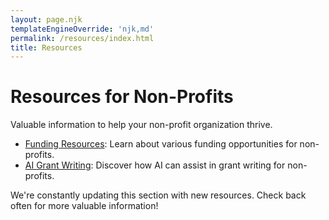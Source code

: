 ```yaml
---
layout: page.njk
templateEngineOverride: 'njk,md'
permalink: /resources/index.html
title: Resources
---
```


# Resources for Non-Profits

Valuable information to help your non-profit organization thrive.

* [Funding Resources](/resources/funding): Learn about various funding opportunities for non-profits.
* [AI Grant Writing](/resources/ai-grant-writing): Discover how AI can assist in grant writing for non-profits.

We're constantly updating this section with new resources. Check back often for more valuable information!
